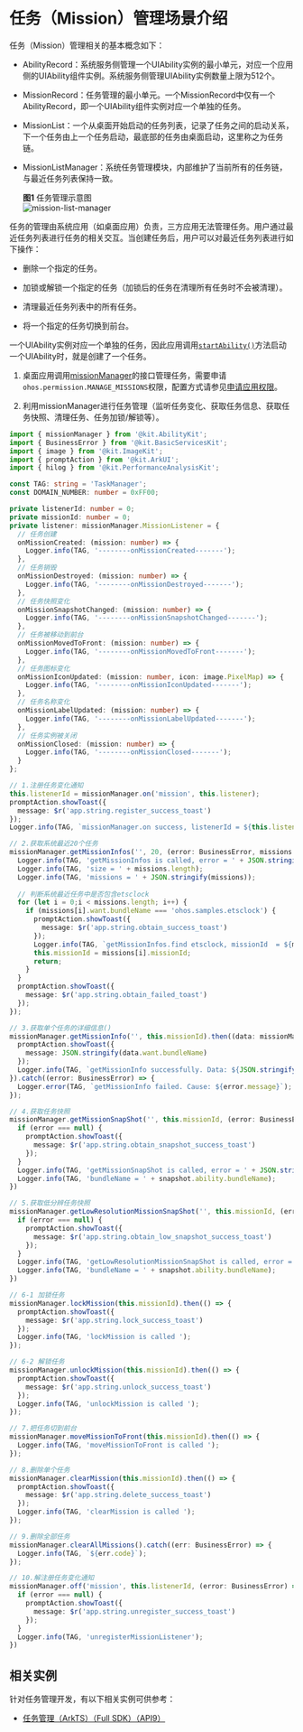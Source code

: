 # 任务（Mission）管理场景介绍


任务（Mission）管理相关的基本概念如下：


- AbilityRecord：系统服务侧管理一个UIAbility实例的最小单元，对应一个应用侧的UIAbility组件实例。系统服务侧管理UIAbility实例数量上限为512个。

- MissionRecord：任务管理的最小单元。一个MissionRecord中仅有一个AbilityRecord，即一个UIAbility组件实例对应一个单独的任务。

- MissionList：一个从桌面开始启动的任务列表，记录了任务之间的启动关系，下一个任务由上一个任务启动，最底部的任务由桌面启动，这里称之为任务链。

- MissionListManager：系统任务管理模块，内部维护了当前所有的任务链，与最近任务列表保持一致。
  
  **图1** 任务管理示意图  
  ![mission-list-manager](figures/mission-list-manager.png)


任务的管理由系统应用（如桌面应用）负责，三方应用无法管理任务。用户通过最近任务列表进行任务的相关交互。当创建任务后，用户可以对最近任务列表进行如下操作：


- 删除一个指定的任务。

- 加锁或解锁一个指定的任务（加锁后的任务在清理所有任务时不会被清理）。

- 清理最近任务列表中的所有任务。

- 将一个指定的任务切换到前台。


一个UIAbility实例对应一个单独的任务，因此应用调用[`startAbility()`](../reference/apis-ability-kit/js-apis-inner-application-uiAbilityContext.md#uiabilitycontextstartability)方法启动一个UIAbility时，就是创建了一个任务。

1. 桌面应用调用[missionManager](../reference/apis-ability-kit/js-apis-application-missionManager-sys.md)的接口管理任务，需要申请`ohos.permission.MANAGE_MISSIONS`权限，配置方式请参见[申请应用权限](../security/AccessToken/determine-application-mode.md#system_basic等级应用申请权限的方式)。

2. 利用missionManager进行任务管理（监听任务变化、获取任务信息、获取任务快照、清理任务、任务加锁/解锁等）。

  ```ts
  import { missionManager } from '@kit.AbilityKit';
  import { BusinessError } from '@kit.BasicServicesKit';
  import { image } from '@kit.ImageKit';
  import { promptAction } from '@kit.ArkUI';
  import { hilog } from '@kit.PerformanceAnalysisKit';

  const TAG: string = 'TaskManager';
  const DOMAIN_NUMBER: number = 0xFF00;
  ```
   ```ts
   private listenerId: number = 0;
   private missionId: number = 0;
   private listener: missionManager.MissionListener = {
     // 任务创建
     onMissionCreated: (mission: number) => {
       Logger.info(TAG, '--------onMissionCreated-------');
     },
     // 任务销毁
     onMissionDestroyed: (mission: number) => {
       Logger.info(TAG, '--------onMissionDestroyed-------');
     },
     // 任务快照变化
     onMissionSnapshotChanged: (mission: number) => {
       Logger.info(TAG, '--------onMissionSnapshotChanged-------');
     },
     // 任务被移动到前台
     onMissionMovedToFront: (mission: number) => {
       Logger.info(TAG, '--------onMissionMovedToFront-------');
     },
     // 任务图标变化
     onMissionIconUpdated: (mission: number, icon: image.PixelMap) => {
       Logger.info(TAG, '--------onMissionIconUpdated-------');
     },
     // 任务名称变化
     onMissionLabelUpdated: (mission: number) => {
       Logger.info(TAG, '--------onMissionLabelUpdated-------');
     },
     // 任务实例被关闭
     onMissionClosed: (mission: number) => {
       Logger.info(TAG, '--------onMissionClosed-------');
     }
   };
   ```
   ```ts
   // 1.注册任务变化通知
   this.listenerId = missionManager.on('mission', this.listener);
   promptAction.showToast({
     message: $r('app.string.register_success_toast')
   });
   Logger.info(TAG, `missionManager.on success, listenerId = ${this.listenerId}`);
   ```
   ```ts
   // 2.获取系统最近20个任务
   missionManager.getMissionInfos('', 20, (error: BusinessError, missions: Array<missionManager.MissionInfo>) => {
     Logger.info(TAG, 'getMissionInfos is called, error = ' + JSON.stringify(error));
     Logger.info(TAG, 'size = ' + missions.length);
     Logger.info(TAG, 'missions = ' + JSON.stringify(missions));
     
     // 判断系统最近任务中是否包含etsclock
     for (let i = 0;i < missions.length; i++) {
       if (missions[i].want.bundleName === 'ohos.samples.etsclock') {
         promptAction.showToast({
           message: $r('app.string.obtain_success_toast')
         });
         Logger.info(TAG, `getMissionInfos.find etsclock, missionId  = ${missions[i].missionId}`);
         this.missionId = missions[i].missionId;
         return;
       }
     }
     promptAction.showToast({
       message: $r('app.string.obtain_failed_toast')
     });
   });
   ```
   ```ts
   // 3.获取单个任务的详细信息()
   missionManager.getMissionInfo('', this.missionId).then((data: missionManager.MissionInfo) => {
     promptAction.showToast({
       message: JSON.stringify(data.want.bundleName)
     });
     Logger.info(TAG, `getMissionInfo successfully. Data: ${JSON.stringify(data)}`);
   }).catch((error: BusinessError) => {
     Logger.error(TAG, `getMissionInfo failed. Cause: ${error.message}`);
   });
   ```
   ```ts
   // 4.获取任务快照
   missionManager.getMissionSnapShot('', this.missionId, (error: BusinessError, snapshot: missionManager.MissionSnapshot) => {
     if (error === null) {
       promptAction.showToast({
         message: $r('app.string.obtain_snapshot_success_toast')
       });
     }
     Logger.info(TAG, 'getMissionSnapShot is called, error = ' + JSON.stringify(error));
     Logger.info(TAG, 'bundleName = ' + snapshot.ability.bundleName);
   })
   ```
   ```ts
   // 5.获取低分辨任务快照
   missionManager.getLowResolutionMissionSnapShot('', this.missionId, (error: BusinessError, snapshot: missionManager.MissionSnapshot) => {
     if (error === null) {
       promptAction.showToast({
         message: $r('app.string.obtain_low_snapshot_success_toast')
       });
     }
     Logger.info(TAG, 'getLowResolutionMissionSnapShot is called, error = ' + JSON.stringify(error));
     Logger.info(TAG, 'bundleName = ' + snapshot.ability.bundleName);
   })
   ```
   ```ts
   // 6-1 加锁任务
   missionManager.lockMission(this.missionId).then(() => {
     promptAction.showToast({
       message: $r('app.string.lock_success_toast')
     });
     Logger.info(TAG, 'lockMission is called ');
   });
   ```
   ```ts
   // 6-2 解锁任务
   missionManager.unlockMission(this.missionId).then(() => {
     promptAction.showToast({
       message: $r('app.string.unlock_success_toast')
     });
     Logger.info(TAG, 'unlockMission is called ');
   });
   ```
   ```ts
   // 7.把任务切到前台
   missionManager.moveMissionToFront(this.missionId).then(() => {
     Logger.info(TAG, 'moveMissionToFront is called ');
   });
   ```
   ```ts
   // 8.删除单个任务
   missionManager.clearMission(this.missionId).then(() => {
     promptAction.showToast({
       message: $r('app.string.delete_success_toast')
     });
     Logger.info(TAG, 'clearMission is called ');
   });
   ```
   ```ts
   // 9.删除全部任务
   missionManager.clearAllMissions().catch((err: BusinessError) => {
     Logger.info(TAG, `${err.code}`);
   });
   ```
   ```ts
   // 10.解注册任务变化通知
   missionManager.off('mission', this.listenerId, (error: BusinessError) => {
     if (error === null) {
       promptAction.showToast({
         message: $r('app.string.unregister_success_toast')
       });
     }
     Logger.info(TAG, 'unregisterMissionListener');
   })
   ```

## 相关实例

针对任务管理开发，有以下相关实例可供参考：

- [任务管理（ArkTS）（Full SDK）（API9）](https://gitee.com/openharmony/applications_app_samples/tree/OpenHarmony-5.0-Beta1/code/SystemFeature/ApplicationModels/MissionManager)
